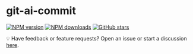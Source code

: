 # git-ai-commit

[![NPM version](https://img.shields.io/npm/v/git-ai-commit)](https://www.npmjs.com/package/git-ai-commit)
[![NPM downloads](https://img.shields.io/npm/dw/git-ai-commit)](https://www.npmjs.com/package/git-ai-commit)
[![GitHub stars](https://img.shields.io/github/stars/syedharis14/git-ai-commit?style=social)](https://github.com/syedharis14/git-ai-commit)

💡 Have feedback or feature requests?
Open an issue or start a discussion [here](https://github.com/syedharis14/git-ai-commit/issues/new).
